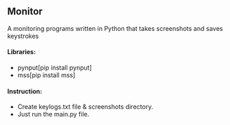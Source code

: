 ## Monitor
A monitoring programs written in Python that takes screenshots and saves keystrokes

#### Libraries:
- pynput[pip install pynput]
- mss[pip install mss]

#### Instruction:
- Create keylogs.txt file & screenshots directory.
- Just run the main.py file.
